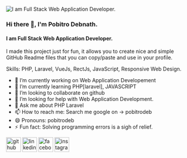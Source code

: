 ![I am Full Stack Web Application Developer.](https://scontent.fdac140-1.fna.fbcdn.net/v/t1.6435-9/198303910_862304617830616_8347893539966187084_n.jpg?_nc_cat=104&ccb=1-7&_nc_sid=e3f864&_nc_eui2=AeEQPyGl8e_Proyntez-fms3APZfvLdns8QA9l-8t2ezxHS6mD-GW9O05l98Bv5J-4xqgesO0oyXDFPLxNb31H1w&_nc_ohc=mHh5CtRY1BsAX9exGm9&_nc_ht=scontent.fdac140-1.fna&oh=00_AT8RaetQtbm_sNp6jXuw0-s6b3DzUp44lDgm4BfANozk5w&oe=630ECF9D)
### Hi there 👋, I'm Pobitro Debnath.
#### I am Full Stack Web Application Developer.


I made this project just for fun, it allows you to create nice and simple GitHub Readme files that you can copy/paste and use in your profile.

Skills: PHP, Laravel, VueJs, RectJs, JavaScript, Responsive Web Design.

- 🔭 I’m currently working on Web Application Developement 
- 🌱 I’m currently learning PHP[laravel], JAVASCRIPT 
- 👯 I’m looking to collaborate on github 
- 🤔 I’m looking for help with Web Application Development. 
- 💬 Ask me about PHP Laravel  
- 📫 How to reach me: Search me google on -> pobitrodeb 
- 😄 Pronouns: pobitrodeb 
- ⚡ Fun fact: Solving programming errors is a sigh of relief. 


[<img src='https://cdn.jsdelivr.net/npm/simple-icons@3.0.1/icons/github.svg' alt='github' height='40'>](https://github.com/https://github.com/pobitrodeb)  [<img src='https://cdn.jsdelivr.net/npm/simple-icons@3.0.1/icons/linkedin.svg' alt='linkedin' height='40'>](https://www.linkedin.com/in/https://www.linkedin.com/in/pobitrodeb//)  [<img src='https://cdn.jsdelivr.net/npm/simple-icons@3.0.1/icons/facebook.svg' alt='facebook' height='40'>](https://www.facebook.com/https://www.facebook.com/pobitrodeb)  [<img src='https://cdn.jsdelivr.net/npm/simple-icons@3.0.1/icons/instagram.svg' alt='instagram' height='40'>](https://www.instagram.com/https://www.instagram.com/pobitrodeb//)  


